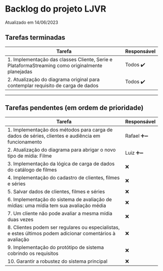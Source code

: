 # Backlog do projeto LJVR
Atualizado em 14/06/2023

## Tarefas terminadas

| Tarefa      | Responsável |
| ----------- | ----------- |
| 1. Implementação das classes Cliente, Serie e PlataformaStreaming como originalmente planejadas      | Todos  ✔️     |
| 2. Atualização do diagrama original para contemplar requisito de carga de dados   | Todos ✔️       |

----

## Tarefas pendentes (em ordem de prioridade)

| Tarefa      | Responsável |
| ----------- | ----------- |
| 1. Implementação dos métodos para carga de dados de séries, clientes e audiência em funcionamento      | Rafael ➕➖     |
| 2. Atualização do diagrama para abrigar o novo tipo de mídia: Filme   | Luiz  ➕➖    |
| 3. Implementação da lógica de carga de dados do catálogo de filmes |  ❌ | 
| 4. Implementação do cadastro de clientes, filmes e séries |  ❌ | 
| 5. Salvar dados de clientes, filmes e séries |  ❌ | 
| 6. Implementação do sistema de avaliação de mídias: uma mídia tem sua avaliação média |  ❌ | 
| 7. Um cliente não pode avaliar a mesma mídia duas vezes |  ❌ | 
| 8. Clientes podem ser regulares ou especialistas, e estes últimos podem adicionar comentários à avaliação |  ❌ | 
| 9. Implementação do protótipo de sistema cobrindo os requisitos |  ❌ | 
| 10. Garantir a robustez do sistema principal |  ❌ | 


